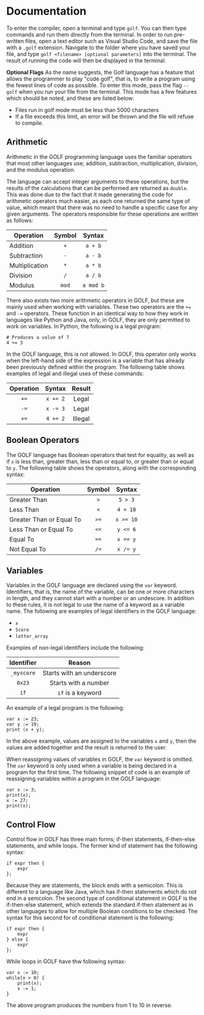 # Documentation
To enter the compiler, open a terminal and type ``golf``. You can then type commands and run them directly from the terminal. In order to run pre-written files, open a text editor such as Visual Studio Code, and save the file with a ``.golf`` extension. Navigate to the folder where you have saved your file, and type ``golf <filename> [optional parameters]`` into the terminal. The result of running the code will then be displayed in the terminal. 

**Optional Flags**
As the name suggests, the Golf language has a feature that allows the programmer to play "code golf", that is, to write a program using the fewest lines of code as possible. To enter this mode, pass the flag ``--golf`` when you run your file from the terminal. This mode has a few features which should be noted, and these are listed below:

- Files run in golf mode must be less than 5000 characters 
- If a file exceeds this limit, an error will be thrown and the file will refuse to compile.  

Arithmetic
---
Arithmetic in the GOLF programming language uses the familiar operators that most other languages use; addition, subtraction, multiplication, division, and the modulus operation. 

The language can accept integer arguments to these operations, but the results of the calculations that can be performed are returned as ``double``. This was done due to the fact that it made generating the code for arithmetic operators much easier, as each one returned the same type of value, which meant that there was no need to handle a specific case for any given arguments. The operators responsible for these operations are written as follows: 

| Operation       | Symbol    | Syntax    |
|-----------------|:---------:|:---------:|
| Addition        |    `+`    | `a + b`   |
| Subtraction     |    `-`    | `a - b`   |
| Multiplication  |    `*`    | `a * b`   |
| Division        |    `/`    | `a / b`   |
| Modulus         |   `mod`   | `a mod b` |

There also exists two more arithmetic operators in GOLF, but these are mainly used when working with variables. These two operators are the `+=` and `-=` operators. These function in an identical way to how they work in languages like Python and Java, only, in GOLF, they are only permitted to work on variables. In Python, the following is a legal program: 

```
# Produces a value of 7
4 += 3
```

In the GOLF language, this is not allowed. In GOLF, this operator only works when the left-hand side of the expression is a variable that has already been previously defined within the program. The following table shows examples of legal and illegal uses of these commands: 

| Operation | Syntax      | Result    |
|:---------:|:-----------:|:---------:|
|    `+=`   |   `x += 2`  |  Legal    |
|    `-=`   |   `x -= 3`  |  Legal    |
|    `+=`   |   `4 += 2`  |  Illegal  |

Boolean Operators
---
The GOLF language has Boolean operators that test for equality, as well as if `x` is less than, greater than, less than or equal to, or greater than or equal to `y`. The following table shows the operators, along with the corresponding syntax:

| Operation                  | Symbol        | Syntax     |
|----------------------------|:-------------:|:----------:|
| Greater Than               |     `>`       |  `5 > 3`   |
| Less Than                  |     `<`       |  `4 < 10`  |
| Greater Than or Equal To   |     `>=`      |  `x >= 10` |
| Less Than or Equal To      |     `<=`      |  `y <= 6`  |
| Equal To                   |     `==`      |  `x == y`  |
| Not Equal To               |     `/=`      |  `x /= y`  |

Variables
---
Variables in the GOLF language are declared using the `var` keyword. Identifiers, that is, the name of the variable, can be one or more characters in length, and they cannot start with a number or an undescore. In addition to these rules, it is not legal to use the name of a keyword as a variable name. The following are examples of legal identifiers in the GOLF language:

- `x`
- `Score`
- `letter_array`

Examples of non-legal identifiers include the following: 

| Identifier | Reason                    |
|:----------:|:-------------------------:|
| `_myscore` | Starts with an underscore |
| `0x23`     | Starts with a number      |
| `if`       | `if` is a keyword         |

An example of a legal program is the following: 

    var x := 23;
    var y := 19;
    print (x + y);

In the above example, values are assigned to the variables `x` and `y`, then the values are added together and the result is returned to the user.

When reassigning values of variables in GOLF, the `var` keyword is omitted. The `var` keyword is only used when a variable is being declared in a program for the first time. The following snippet of code is an example of reassigning variables within a program in the GOLF language: 

```
var x := 3;
print(x);
x := 27;
print(x);
```

Control Flow
---
Control flow in GOLF has three main forms; if-then statements, if-then-else statements, and while loops. The former kind of statement has the following syntax:

```
if expr then {
    expr
};
```

Because they are statements, the block ends with a semicolon. This is different to a language like Java, which has if-then statements which do not end in a semcolon. The second type of conditional statement in GOLF is the if-then-else statement, which extends the standard if-then statement as in other languages to allow for multiple Boolean conditions to be checked. The syntax for this second for of conditional statement is the following: 

```
if expr then {
    expr
} else {
    expr
};
```

While loops in GOLF have thw following syntax:

```
var x := 10;
while(x > 0) {
    print(x);
    x -= 1;
}
```
The above program produces the numbers from 1 to 10 in reverse. 
